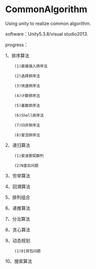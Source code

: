 # CommonAlgorithm
Using unity to realize common algorithm.

software：Unity5.3.8/visual studio2013.

progress：

1、排序算法

        (1)直接插入排序法

        (2)选择排序法
		
        (3)快速排序法
		
        (4)计数排序法
		
        (5)基数排序法
		
        (6)Shell排序法
		
        (7)归并排序法
		
        (8)冒泡排序法
		
2、递归算法

        (1)斐波那契数列

        (2)N皇后问题
		
3、穷举算法
		
4、回溯算法
		
5、排列组合

6、递推算法

7、分治算法

8、贪心算法

9、动态规划

        (1)01背包问题

10、搜索算法